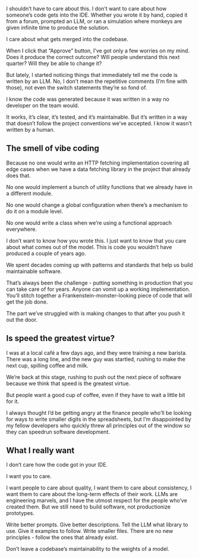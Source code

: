 
I shouldn’t have to care about this. I don’t want to care about how someone’s code gets into the IDE. Whether you wrote it by hand, copied it 
from a forum, prompted an LLM, or ran a simulation where monkeys are given infinite time to produce the solution.

I care about what gets merged into the codebase.

When I click that “Approve” button, I’ve got only a few worries on my mind. Does it produce the correct outcome? Will people understand this next quarter? Will they be able to change it?

But lately, I started noticing things that immediately tell me the code is written by an LLM. No, I don’t mean the repetitive comments (I’m fine with those), not even the switch statements they’re so fond of.

I know the code was generated because it was written in a way no developer on the team would.

It works, it’s clear, it’s tested, and it’s maintainable. But it’s written in a way that doesn’t follow the project conventions we’ve accepted. I know it wasn’t written by a human.

## The smell of vibe coding

Because no one would write an HTTP fetching implementation covering all edge cases when we have a data fetching library in the project that already does that.

No one would implement a bunch of utility functions that we already have in a different module.

No one would change a global configuration when there’s a mechanism to do it on a module level.

No one would write a class when we’re using a functional approach everywhere.

I don’t want to know how you wrote this. I just want to know that you care about what comes out of the model. This is code you wouldn’t have produced a couple of years ago.

We spent decades coming up with patterns and standards that help us build maintainable software.

That’s always been the challenge - putting something in production that you can take care of for years. Anyone can vomit up a working implementation. You’ll stitch together a Frankenstein-monster-looking piece of code that will get the job done.

The part we’ve struggled with is making changes to that after you push it out the door.

## Is speed the greatest virtue?

I was at a local café a few days ago, and they were training a new barista. There was a long line, and the new guy was startled, rushing to make the next cup, spilling coffee and milk.

We’re back at this stage, rushing to push out the next piece of software because we think that speed is the greatest virtue.

But people want a good cup of coffee, even if they have to wait a little bit for it.

I always thought I’d be getting angry at the finance people who’ll be looking for ways to write smaller digits in the spreadsheets, but I’m disappointed by my fellow developers who quickly threw all principles out of the window so they can speedrun software development.

## What I really want

I don’t care how the code got in your IDE.

I want you to care.

I want people to care about quality, I want them to care about consistency, I want them to care about the long-term effects of their work. LLMs are engineering marvels, and I have the utmost respect for the people who’ve created them. But we still need to build software, not productionize prototypes.

Write better prompts. Give better descriptions. Tell the LLM what library to use. Give it examples to follow. Write smaller files. There are no new principles - follow the ones that already exist.

Don’t leave a codebase’s maintainability to the weights of a model.